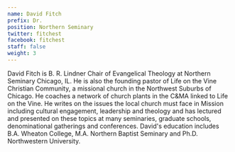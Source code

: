 ```yaml
---
name: David Fitch
prefix: Dr.
position: Northern Seminary
twitter: fitchest
facebook: fitchest
staff: false
weight: 3
---
```


David Fitch is B. R. Lindner Chair of Evangelical Theology at Northern Seminary Chicago, IL. He is also the founding pastor of Life on the Vine Christian Community, a missional church in the Northwest Suburbs of Chicago. He coaches a network of church plants in the C&MA linked to Life on the Vine. He writes on the issues the local church must face in Mission including cultural engagement, leadership and theology and has lectured and presented on these topics at many seminaries, graduate schools, denominational gatherings and conferences. David's education includes B.A. Wheaton College, M.A. Northern Baptist Seminary and Ph.D. Northwestern University.

